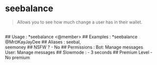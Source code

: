 # seebalance

> Allows you to see how much change a user has in their wallet.

<br>
## Usage :
*seebalance <@member>
## Examples :
*seebalance @Mr¤KayJayDee
## Aliases :
seebal,
<br>seemoney
## NSFW ?
- No
## Permissions :
Bot: Manage messages
<br>
User: Manage messages
## Slowmode :
- 3 seconds
## Premium Level
- No premium